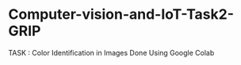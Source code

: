 # Computer-vision-and-IoT-Task2-GRIP
TASK : Color Identification in Images 
Done Using Google Colab
